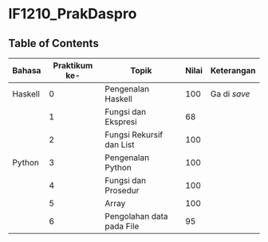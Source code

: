 # IF1210_PrakDaspro

## **Table of Contents**

|Bahasa| Praktikum ke- | Topik |  Nilai | Keterangan |
|---|---|---|---|---|
|Haskell| 0 | Pengenalan Haskell | 100 |  Ga di *save*|
| | 1 | Fungsi dan Ekspresi| 68 |  |
| | 2 | Fungsi Rekursif dan List | 100 | |
| Python| 3 | Pengenalan Python | 100 | |
| | 4 | Fungsi dan Prosedur| 100 | |
| | 5 | Array  | 100 | |
| | 6 | Pengolahan data pada File | 95 | |
